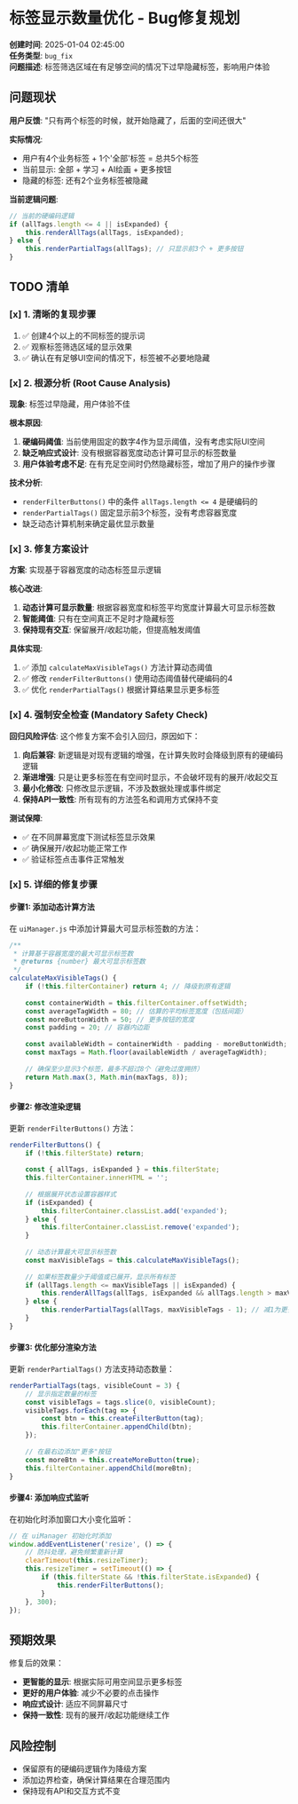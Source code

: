 # 标签显示数量优化 - Bug修复规划

**创建时间**: 2025-01-04 02:45:00  
**任务类型**: `bug_fix`  
**问题描述**: 标签筛选区域在有足够空间的情况下过早隐藏标签，影响用户体验

## 问题现状

**用户反馈**: "只有两个标签的时候，就开始隐藏了，后面的空间还很大"

**实际情况**: 
- 用户有4个业务标签 + 1个'全部'标签 = 总共5个标签
- 当前显示: 全部 + 学习 + AI绘画 + 更多按钮
- 隐藏的标签: 还有2个业务标签被隐藏

**当前逻辑问题**:
```javascript
// 当前的硬编码逻辑
if (allTags.length <= 4 || isExpanded) {
    this.renderAllTags(allTags, isExpanded);
} else {
    this.renderPartialTags(allTags); // 只显示前3个 + 更多按钮
}
```

## TODO 清单

### [x] 1. 清晰的复现步骤
1. ✅ 创建4个以上的不同标签的提示词
2. ✅ 观察标签筛选区域的显示效果
3. ✅ 确认在有足够UI空间的情况下，标签被不必要地隐藏

### [x] 2. 根源分析 (Root Cause Analysis)
**现象**: 标签过早隐藏，用户体验不佳

**根本原因**: 
1. **硬编码阈值**: 当前使用固定的数字4作为显示阈值，没有考虑实际UI空间
2. **缺乏响应式设计**: 没有根据容器宽度动态计算可显示的标签数量
3. **用户体验考虑不足**: 在有充足空间时仍然隐藏标签，增加了用户的操作步骤

**技术分析**:
- `renderFilterButtons()` 中的条件 `allTags.length <= 4` 是硬编码的
- `renderPartialTags()` 固定显示前3个标签，没有考虑容器宽度
- 缺乏动态计算机制来确定最优显示数量

### [x] 3. 修复方案设计

**方案**: 实现基于容器宽度的动态标签显示逻辑

**核心改进**:
1. **动态计算可显示数量**: 根据容器宽度和标签平均宽度计算最大可显示标签数
2. **智能阈值**: 只有在空间真正不足时才隐藏标签
3. **保持现有交互**: 保留展开/收起功能，但提高触发阈值

**具体实现**:
1. ✅ 添加 `calculateMaxVisibleTags()` 方法计算动态阈值
2. ✅ 修改 `renderFilterButtons()` 使用动态阈值替代硬编码的4
3. ✅ 优化 `renderPartialTags()` 根据计算结果显示更多标签

### [x] 4. 强制安全检查 (Mandatory Safety Check)

**回归风险评估**: 这个修复方案不会引入回归，原因如下：

1. **向后兼容**: 新逻辑是对现有逻辑的增强，在计算失败时会降级到原有的硬编码逻辑
2. **渐进增强**: 只是让更多标签在有空间时显示，不会破坏现有的展开/收起交互
3. **最小化修改**: 只修改显示逻辑，不涉及数据处理或事件绑定
4. **保持API一致性**: 所有现有的方法签名和调用方式保持不变

**测试保障**:
- ✅ 在不同屏幕宽度下测试标签显示效果
- ✅ 确保展开/收起功能正常工作
- ✅ 验证标签点击事件正常触发

### [x] 5. 详细的修复步骤

#### 步骤1: 添加动态计算方法
在 `uiManager.js` 中添加计算最大可显示标签数的方法：

```javascript
/**
 * 计算基于容器宽度的最大可显示标签数
 * @returns {number} 最大可显示标签数
 */
calculateMaxVisibleTags() {
    if (!this.filterContainer) return 4; // 降级到原有逻辑
    
    const containerWidth = this.filterContainer.offsetWidth;
    const averageTagWidth = 80; // 估算的平均标签宽度（包括间距）
    const moreButtonWidth = 50; // 更多按钮的宽度
    const padding = 20; // 容器内边距
    
    const availableWidth = containerWidth - padding - moreButtonWidth;
    const maxTags = Math.floor(availableWidth / averageTagWidth);
    
    // 确保至少显示3个标签，最多不超过8个（避免过度拥挤）
    return Math.max(3, Math.min(maxTags, 8));
}
```

#### 步骤2: 修改渲染逻辑
更新 `renderFilterButtons()` 方法：

```javascript
renderFilterButtons() {
    if (!this.filterState) return;
    
    const { allTags, isExpanded } = this.filterState;
    this.filterContainer.innerHTML = '';
    
    // 根据展开状态设置容器样式
    if (isExpanded) {
        this.filterContainer.classList.add('expanded');
    } else {
        this.filterContainer.classList.remove('expanded');
    }
    
    // 动态计算最大可显示标签数
    const maxVisibleTags = this.calculateMaxVisibleTags();
    
    // 如果标签数量少于阈值或已展开，显示所有标签
    if (allTags.length <= maxVisibleTags || isExpanded) {
        this.renderAllTags(allTags, isExpanded && allTags.length > maxVisibleTags);
    } else {
        this.renderPartialTags(allTags, maxVisibleTags - 1); // 减1为更多按钮留空间
    }
}
```

#### 步骤3: 优化部分渲染方法
更新 `renderPartialTags()` 方法支持动态数量：

```javascript
renderPartialTags(tags, visibleCount = 3) {
    // 显示指定数量的标签
    const visibleTags = tags.slice(0, visibleCount);
    visibleTags.forEach(tag => {
        const btn = this.createFilterButton(tag);
        this.filterContainer.appendChild(btn);
    });
    
    // 在最右边添加"更多"按钮
    const moreBtn = this.createMoreButton(true);
    this.filterContainer.appendChild(moreBtn);
}
```

#### 步骤4: 添加响应式监听
在初始化时添加窗口大小变化监听：

```javascript
// 在 uiManager 初始化时添加
window.addEventListener('resize', () => {
    // 防抖处理，避免频繁重新计算
    clearTimeout(this.resizeTimer);
    this.resizeTimer = setTimeout(() => {
        if (this.filterState && !this.filterState.isExpanded) {
            this.renderFilterButtons();
        }
    }, 300);
});
```

## 预期效果

修复后的效果：
- **更智能的显示**: 根据实际可用空间显示更多标签
- **更好的用户体验**: 减少不必要的点击操作
- **响应式设计**: 适应不同屏幕尺寸
- **保持一致性**: 现有的展开/收起功能继续工作

## 风险控制

- 保留原有的硬编码逻辑作为降级方案
- 添加边界检查，确保计算结果在合理范围内
- 保持现有API和交互方式不变